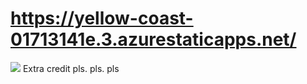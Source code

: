 # https://yellow-coast-01713141e.3.azurestaticapps.net/
![](http://i.imgur.com/OUkLi.gif)
Extra credit pls. pls. pls